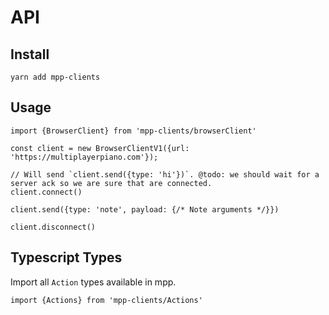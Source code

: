 # API

## Install

`yarn add mpp-clients`

## Usage

```
import {BrowserClient} from 'mpp-clients/browserClient'

const client = new BrowserClientV1({url: 'https://multiplayerpiano.com'});

// Will send `client.send({type: 'hi'})`. @todo: we should wait for a server ack so we are sure that are connected.
client.connect()

client.send({type: 'note', payload: {/* Note arguments */}})

client.disconnect()
```


## Typescript Types

Import all `Action` types available in mpp.

```
import {Actions} from 'mpp-clients/Actions'
```
